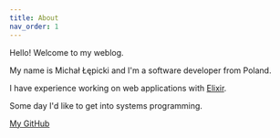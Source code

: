 ```yaml
---
title: About
nav_order: 1
---
```

Hello! Welcome to my weblog.

My name is Michał Łępicki and I'm a software developer from Poland.

I have experience working on web applications with [Elixir](https://elixir-lang.org/).

Some day I'd like to get into systems programming.

[My GitHub](https://github.com/michallepicki/)
